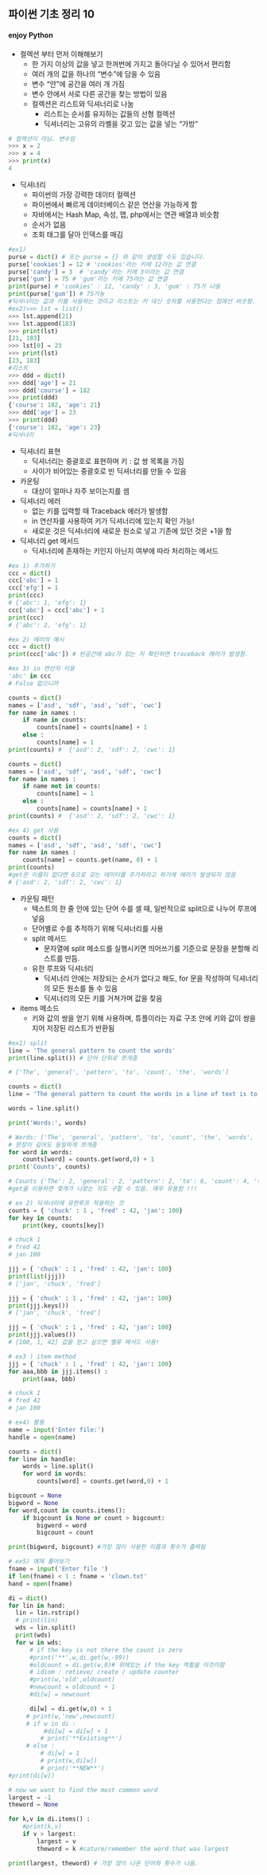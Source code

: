 ## 파이썬 기초 정리 10


#### enjoy Python

- 컬렉션 부터 먼저 이해해보기
  - 한 가지 이상의 값을 넣고 한꺼번에 가지고 돌아다닐 수 있어서 편리함
  - 여러 개의 값을 하나의 “변수”에 담을 수 있음
  - 변수 “안”에 공간을 여러 개 가짐
  - 변수 안에서 서로 다른 공간을 찾는 방법이 있음
  - 컬렉션은 리스트와 딕셔너리로 나눔
    - 리스트는 순서를 유지하는 값들의 선형 컬렉션
    - 딕셔너리는 고유의 라벨을 갖고 있는 값을 넣는 “가방”

```python
# 컬렉션이 아님. 변수임
>>> x = 2
>>> x = 4
>>> print(x)
4
```

- 딕셔너리
  - 파이썬의 가장 강력한 데이터 컬렉션
  - 파이썬에서 빠르게 데이터베이스 같은 연산을 가능하게 함
  - 자바에서는 Hash Map, 속성, 맵,  php에서는 연관 배열과 비슷함
  - 순서가 없음
  - 조회 태그를 달아 인덱스를 매김

```python
#ex1)
purse = dict() # 또는 purse = {} 와 같이 생성할 수도 있습니다.
purse['cookies'] = 12 # 'cookies'라는 키에 12라는 값 연결
purse['candy'] = 3  # 'candy'라는 키에 3이라는 값 연결
purse['gum'] = 75 # 'gum'라는 키에 75라는 값 연결
print(purse) # 'cookies' : 12, 'candy' : 3, 'gum' : 75가 나옴
print(purse['gum']) # 75가농
#딕셔너리는 값과 키를 사용하는 것이고 리스트는 키 대신 숫자를 사용한다는 점에선 비숫함.
#ex2)>>> lst = list()
>>> lst.append(21)
>>> lst.append(183)
>>> print(lst)
[21, 183]
>>> lst[0] = 23
>>> print(lst)
[23, 183]
#리스트
>>> ddd = dict()
>>> ddd['age'] = 21
>>> ddd['course'] = 182
>>> print(ddd)
{'course': 182, 'age': 21}
>>> ddd['age'] = 23
>>> print(ddd)
{'course': 182, 'age': 23}
#딕셔너리

```

- 딕셔너리 표현
  - 딕셔너리는 중괄호로 표현하며 키 : 값 쌍 목록을 가짐
  - 사이가 비어있는 중괄호로 빈 딕셔너리를 만들 수 있음
- 카운팅
  - 대상이 얼마나 자주 보이는지를  셈
- 딕셔너리 에러
  - 없는 키를 입력할 때 Traceback 에러가 발생함
  - in 연산자를 사용하여 키가 딕셔너리에 있는지 확인 가능!
  - 새로운 것은 딕셔너리에 새로운 원소로 넣고 기존에 있던 것은 +1을 함
- 딕셔너리 get 메서드
  - 딕셔너리에 존재하는 키인지 아닌지 여부에 따라 처리하는 메서드

```python
#ex 1) 추가하기
ccc = dict()
ccc['abc'] = 1
ccc['efg'] = 1
print(ccc)
# {'abc': 1, 'efg': 1}
ccc['abc'] = ccc['abc'] + 1
print(ccc)
# {'abc': 2, 'efg': 1}

#ex 2) 에러의 예시
ccc = dict()
print(ccc['abc']) # 빈공간에 abc가 있는 지 확인하면 traceback 에러가 발생함.

#ex 3) in 연산자 이용
'abc' in ccc
# False 없으니까

counts = dict()
names = ['asd', 'sdf', 'asd', 'sdf', 'cwc']
for name in names :
    if name in counts:
        counts[name] = counts[name] + 1
    else :
        counts[name] = 1
print(counts) #  {'asd': 2, 'sdf': 2, 'cwc': 1}

counts = dict()
names = ['asd', 'sdf', 'asd', 'sdf', 'cwc']
for name in names :
    if name not in counts:
        counts[name] = 1
    else :
        counts[name] = counts[name] + 1
print(counts) #  {'asd': 2, 'sdf': 2, 'cwc': 1}

#ex 4) get 사용
counts = dict()
names = ['asd', 'sdf', 'asd', 'sdf', 'cwc']
for name in names :
    counts[name] = counts.get(name, 0) + 1
print(counts)
#get은 이름이 없다면 0으로 갖는 데이터를 추가하라고 하기에 에러가 발생되지 않음
# {'asd': 2, 'sdf': 2, 'cwc': 1}
```

- 카운팅 패턴
  - 텍스트의 한 줄 안에 있는 단어 수를 셀 때, 일반적으로 split으로 나누어 루프에 넣음
  - 단어별로 수를 추적하기 위해 딕셔너리를 사용
  - split 메서드
    - 문자열에 split 메소드를 실행시키면 띄어쓰기를 기준으로 문장을 분할해 리스트를 만듬.
  - 유한 루프와 딕셔너리
    - 딕셔너리 안에는 저장되는 순서가 없다고 해도, for 문을 작성하여 딕셔너리의 모든 원소를 돌 수 있음
    - 딕셔너리의 모든 키를 거쳐가며 값을 찾음
- items 메소드
  - 키와 값의 쌍을 얻기 위해 사용하며, 튜플이라는 자료 구조 안에 키와 값이 쌍을 지어 저장된 리스트가 반환됨

```python
#ex1) split
line = 'The general pattern to count the words'
print(line.split()) # 단어 단위로 쪼개줌

# ['The', 'general', 'pattern', 'to', 'count', 'the', 'words']

counts = dict()
line = 'The general pattern to count the words in a line of text is to split the line into words, then loop through the words and use a dictionary to track the count of each word independently.'

words = line.split()

print('Words:', words)

# Words: ['The', 'general', 'pattern', 'to', 'count', 'the', 'words', 'in', 'a', 'line', 'of', 'text', 'is', 'to', 'split', 'the', 'line', 'into', 'words,', 'then', 'loop', 'through', 'the', 'words', 'and', 'use', 'a', 'dictionary', 'to', 'track', 'the', 'count', 'of', 'each', 'word', 'independently.']
# 문장이 길어도 동일하게 쪼개줌
for word in words:
    counts[word] = counts.get(word,0) + 1
print('Counts', counts)

# Counts {'The': 2, 'general': 2, 'pattern': 2, 'to': 6, 'count': 4, 'the': 8, 'words': 4, 'in': 2, 'a': 4, 'line': 4, 'of': 4, 'text': 2, 'is': 2, 'split': 2, 'into': 2, 'words,': 2, 'then': 2, 'loop': 2, 'through': 2, 'and': 2, 'use': 2, 'dictionary': 2, 'track': 2, 'each': 2, 'word': 2, 'independently.': 2}
#get을 이용하면 몇개가 나왔는 지도 구할 수 있음. 매우 유용함 !!!

# ex 2) 딕셔너리에 유한루프 적용하는 것
counts = { 'chuck' : 1 , 'fred' : 42, 'jan': 100}
for key in counts:
    print(key, counts[key])

# chuck 1
# fred 42
# jan 100

jjj = { 'chuck' : 1 , 'fred' : 42, 'jan': 100}
print(list(jjj))
# ['jan', 'chuck', 'fred']

jjj = { 'chuck' : 1 , 'fred' : 42, 'jan': 100}
print(jjj.keys())
# ['jan', 'chuck', 'fred']

jjj = { 'chuck' : 1 , 'fred' : 42, 'jan': 100}
print(jjj.values())
# [100, 1, 42] 값을 얻고 싶으면 밸류 메서드 사용!

# ex3 ) item method
jjj = { 'chuck' : 1 , 'fred' : 42, 'jan': 100}
for aaa,bbb in jjj.items() :
    print(aaa, bbb)

# chuck 1
# fred 42
# jan 100

# ex4) 활용
name = input('Enter file:')
handle = open(name)

counts = dict()
for line in handle:
    words = line.split()
    for word in words:
        counts[word] = counts.get(word,0) + 1

bigcount = None
bigword = None
for word,count in counts.items():
    if bigcount is None or count > bigcount:
        bigword = word
        bigcount = count

print(bigword, bigcount) #가장 많이 사용한 이름과 횟수가 출력됨

# ex5) 예제 풀어보기
fname = input('Enter file ')
if len(fname) < 1 : fname = 'clown.txt'
hand = open(fname)

di = dict()
for lin in hand:
  lin = lin.rstrip()
  # print(lin)
  wds = lin.split()
  print(wds)
  for w in wds:
      # if the key is not there the count is zero
      #print('**',w,di.get(w,-99))
      #oldcount = di.get(w,0)# 위에있는 if the key 역활을 이것이함
      # idiom : retieve/ create / update counter
      #print(w,'old',oldcount)
      #newcount = oldcount + 1
      #di[w] = newcount

      di[w] = di.get(w,0) + 1
     # print(w,'new',newcount)
     # if w in di :
          #di[w] = di[w] + 1
         # print('**Existing**')
     # else :
         # di[w] = 1
         # print(w,di[w])
         # print('**NEW**')
#print(di[w])

# now we want to find the most common word
largest = -1
theword = None

for k,v in di.items() :
    #print(k,v)
    if v > largest:
        largest = v
        theword = k #cature/remember the word that was largest

print(largest, theword) # 가장 많이 나온 단어와 횟수가 나옴.
```
